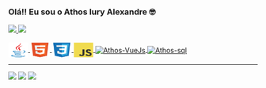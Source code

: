 ### Olá!! Eu sou o Athos Iury Alexandre 🤓

<div>
  <a href="https://github.com/AthosAlexandre">
   <img height="160em" src="https://github-readme-stats.vercel.app/api/top-langs/?username=AthosAlexandre&_icons=true&layout=compact">
    <img height="160em" src="https://github-readme-stats.vercel.app/api?username=AthosAlexandre&show_icons=true&theme=dracula">
</div> 

<div style="display: inline_block"><br>
  <img align="center" alt="Athos-Java" height="30" width="40" src="https://raw.githubusercontent.com/devicons/devicon/master/icons/java/java-original.svg">
  <img align="center" alt="Athos-HTML" height="30" width="40" src="https://raw.githubusercontent.com/devicons/devicon/master/icons/html5/html5-original.svg">
  <img align="center" alt="Athos-CSS" height="30" width="40" src="https://raw.githubusercontent.com/devicons/devicon/master/icons/css3/css3-original.svg">
  <img align="center" alt="Athos-JS" height="30" width="40" src="https://raw.githubusercontent.com/devicons/devicon/master/icons/javascript/javascript-original.svg">
  <img align="center" alt="Athos-VueJs" height="30" width="40" src="https://camo.githubusercontent.com/bd55955f84d6ea390afc5ea84aadbbe6b643ef698bdbb2593bc0fb2246395ae3/68747470733a2f2f63646e2e6a7364656c6976722e6e65742f67682f64657669636f6e732f64657669636f6e2f69636f6e732f7675656a732f7675656a732d6f726967696e616c2d776f72646d61726b2e737667">
   <img align="center" alt="Athos-sql" height="30" width="40" src="https://icongr.am/devicon/mysql-original-wordmark.svg?size=128&color=currentColor">
  <hr>
</div>
<div> 

  <a href="https://www.facebook.com/athos.alexandre.7" target="_blank"><img src="https://img.shields.io/badge/Facebook-1877F2?style=for-the-badge&logo=facebook&logoColor=white" target="_blank"></a>
   <a href="https://www.instagram.com/athosalexandre99/" target="_blank"><img src="https://img.shields.io/badge/-Instagram-%23E4405F?style=for-the-badge&logo=instagram&logoColor=white" target="_blank"></a>
 	<a href="https://www.linkedin.com/in/athos-alexandre-109199218/" target="_blank"><img src="https://img.shields.io/badge/LinkedIn-0077B5?style=for-the-badge&logo=linkedin&logoColor=white"></a>
  </div>
  
